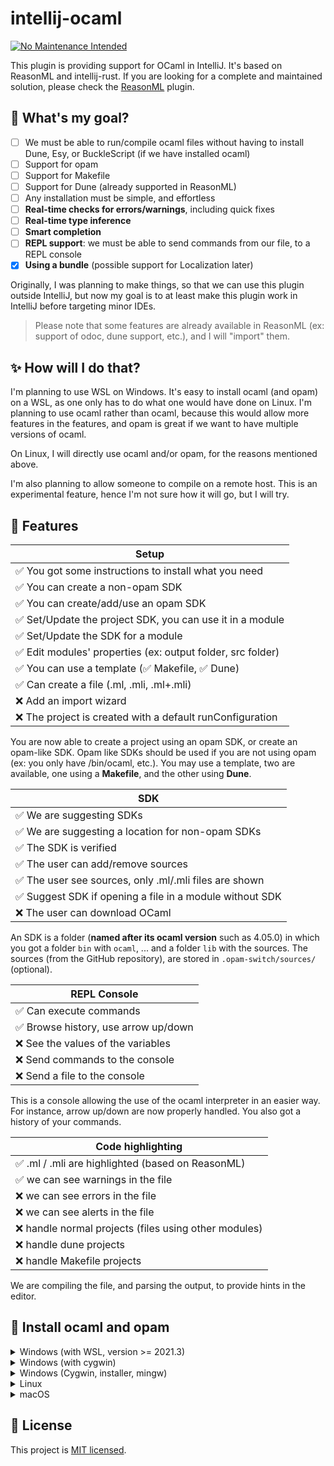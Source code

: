 # intellij-ocaml

[![No Maintenance Intended](http://unmaintained.tech/badge.svg)](http://unmaintained.tech/)

This plugin is providing support for OCaml in IntelliJ. It's based on ReasonML and intellij-rust. If you are looking for a complete and maintained solution, please check the [ReasonML](https://github.com/giraud/reasonml-idea-plugin) plugin.

## 🎯 What's my goal?

* [ ] We must be able to run/compile ocaml files without having to install Dune, Esy, or BuckleScript (if we have installed ocaml)
* [ ] Support for opam
* [ ] Support for Makefile
* [ ] Support for Dune (already supported in ReasonML)
* [ ] Any installation must be simple, and effortless
* [ ] **Real-time checks for errors/warnings**, including quick fixes
* [ ] **Real-time type inference**
* [ ] **Smart completion**
* [ ] **REPL support**: we must be able to send commands from our file, to a REPL console
* [x] **Using a bundle** (possible support for Localization later)

Originally, I was planning to make things, so that we can use this plugin outside IntelliJ, but now my goal is to at least make this plugin work in IntelliJ before targeting minor IDEs.

> Please note that some features are already available in ReasonML (ex: support of odoc, dune support, etc.), and I will "import" them.

## ✨ How will I do that?

I'm planning to use WSL on Windows. It's easy to install ocaml (and opam) on a WSL, as one only has to do what one would have done on Linux. I'm planning to use ocaml rather than ocaml, because this would allow more features in the features, and opam is great if we want to have multiple versions of ocaml.

On Linux, I will directly use ocaml and/or opam, for the reasons mentioned above.

I'm also planning to allow someone to compile on a remote host. This is an experimental feature, hence I'm not sure how it will go, but I will try.

## 🚀 Features

| Setup                                                      |
|------------------------------------------------------------|
| ✅ You got some instructions to install what you need       |
| ✅ You can create a non-opam SDK                            |
| ✅ You can create/add/use an opam SDK                       |
| ✅ Set/Update the project SDK, you can use it in a module   |
| ✅ Set/Update the SDK for a module                          |
| ✅ Edit modules' properties (ex: output folder, src folder) |
| ✅ You can use a template (✅ Makefile, ✅ Dune)              |
| ✅ Can create a file (.ml, .mli, .ml+.mli)                  |
| ❌ Add an import wizard                                     |
| ❌ The project is created with a default runConfiguration   |

You are now able to create a project using an opam SDK, or create an opam-like SDK. Opam like SDKs should be used if you are not using opam (ex: you only have /bin/ocaml, etc.). You may use a template, two are available, one using a <b>Makefile</b>, and the other using <b>Dune</b>.

| SDK                                                     |
|---------------------------------------------------------|
| ✅ We are suggesting SDKs                                |
| ✅ We are suggesting a location for non-opam SDKs        |
| ✅ The SDK is verified                                   |
| ✅ The user can add/remove sources                       |
| ✅ The user see sources, only .ml/.mli files are shown   |
| ✅ Suggest SDK if opening a file in a module without SDK |
| ❌ The user can download OCaml                           |

An SDK is a folder (**named after its ocaml version** such as 4.05.0) in which you got a folder `bin` with `ocaml`, ... and a folder `lib` with the sources. The sources (from the GitHub repository), are stored in `.opam-switch/sources/` (optional).

| REPL Console                        |
|-------------------------------------|
| ✅ Can execute commands              |
| ✅ Browse history, use arrow up/down |
| ❌ See the values of the variables   |
| ❌ Send commands to the console      |
| ❌ Send a file to the console        |

This is a console allowing the use of the ocaml interpreter in an easier way. For instance, arrow up/down are now properly handled. You also got a history of your commands.

| Code highlighting                                    |
|------------------------------------------------------|
| ✅ .ml / .mli are highlighted (based on ReasonML)     |
| ✅ we can see warnings in the file                    |
| ❌ we can see errors in the file                      |
| ❌ we can see alerts in the file                      |
| ❌ handle normal projects (files using other modules) |
| ❌ handle dune projects                               |
| ❌ handle Makefile projects                           |

We are compiling the file, and parsing the output, to provide hints in the editor.

## 📖 Install ocaml and opam

<details>
<summary>Windows (with WSL, version >= 2021.3)</summary>

On Windows, you may use a WSL (ex: Windows Store > Debian), then follows the instruction for Linux users
</details>

<details>
<summary>Windows (with cygwin)</summary>

Download [cygwin](https://cygwin.com/install.html). In the installer, you will have to pick some packages to install. Select "full" and pick **ocaml** (if you don't want opam), otherwise pick

* `opam`
* `make`
* `wget` and `curl`
* `tar` and `unzip`
* `libclang` and `mingw[...]clang` (pick the one according to your OS)

To install new versions of OCaml, run `Cygwin.bat` (in cygwin64 folder), then call `òpam switch create 4.12.0`.

Ensure that `C:/cygwin64/bin` (for me) is in the path. If you open a PowerShell, and write `opam --version`, you should be good. This is pretty useless (as the command above does not work in a PowerShell), but you are now able to call commands such as `make` in a PowerShell, so you can use a `Makefile`!
</details>

<details>
<summary>Windows (Cygwin, installer, mingw)</summary>

Simply download the installer for [OCaml64](https://fdopen.github.io/opam-repository-mingw/installation/). Once installed, you will have your SDK in `C:\\OCam64\\home\\username\\.opam\\`. You will have opam installed, so you can add/versions if you want.
</details>

<details>
<summary>Linux</summary>

In my case, on Linux or Debian, I'm using these commands (you may call `sudo apt-get update` first).

* **ocaml**: `sudo apt-get install ocaml`
* **opam** (recommended): `sudo apt-get install opam` then, you may use `òpam switch create 4.12.0` to install `ocaml 4.12.0`
</details>

<details>
<summary>macOS</summary>

I do not have a computer with a macOS, so you should submit feedback, so that I can update this section. From what I know, you may look around

* `brew update`
* `brew install ocaml`
* `brew install opam`

[Source](https://stackoverflow.com/questions/35563263/install-opam-in-mac-os).
</details>

## 📄 License

This project is [MIT licensed](LICENSE).